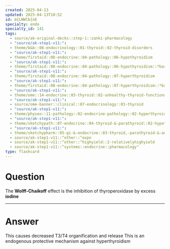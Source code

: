 ```yaml
---
created: 2025-04-13
updated: 2025-04-13T10:52
id: m{LNWlb{nE
specialty: endo
specialty_id: 141
tags:
  - source/ak-original-decks::step-1::zanki-pharmacology
  - "source/ak-step1-v11:": 
  - theme/b&b::08-endocrinology::01-thyroid::02-thyroid-disorders
  - "source/ak-step1-v11:": 
  - theme/firstaid::08-endocrine::04-pathology::06-hypothyroidism
  - "source/ak-step1-v11:": 
  - theme/firstaid::08-endocrine::04-pathology::06-hypothyroidism::*basics
  - "source/ak-step1-v11:": 
  - theme/firstaid::08-endocrine::04-pathology::07-hyperthyroidism
  - "source/ak-step1-v11:": 
  - theme/firstaid::08-endocrine::04-pathology::07-hyperthyroidism::*basics
  - "source/ak-step1-v11:": 
  - theme/ome::14-endocrine::03-thyroid::02-unhealthy-thyroid-functional-disorders
  - "source/ak-step1-v11:": 
  - source/ome-banner::clinical::07-endocrinology::03-thyroid
  - "source/ak-step1-v11:": 
  - theme/physeo::11-pathology::02-endocrine-pathology::02-hyperthyroidism
  - "source/ak-step1-v11:": 
  - theme/sketchypath::07-endocrine::04-thyroid-&-parathyroid::02-hypothyroidism:-other-causes
  - "source/ak-step1-v11:": 
  - theme/sketchypharm::05-gi-&-endocrine::03-thyroid,-parathyroid-&-adrenal::01-propylthiouracil,-methimazole,-levothyroxine
  - source/ak-step1-v11::^other::^expn
  - source/ak-step1-v11::^other::^highyield::2-relativelyhighyield
  - source/ak-step1-v11::^systems::endocrine::pharmacology"
type: flashcard
---
```


# Question
The **Wolff-Chaikoff** effect is the inhibition of thyroperoxidase by excess **iodine**

---

# Answer
This causes decreased T3/T4 organification and release   This is an endogenous protective mechanism against hyperthyroidism